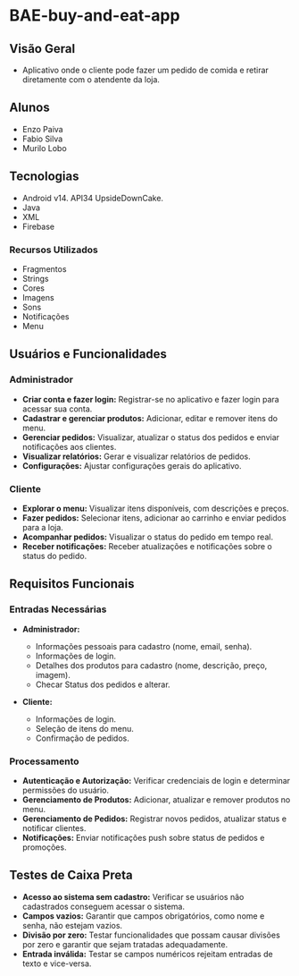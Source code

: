 # BAE-buy-and-eat-app

## Visão Geral
- Aplicativo onde o cliente pode fazer um pedido de comida e retirar diretamente com o atendente da loja.

## Alunos
- Enzo Paiva
- Fabio Silva
- Murilo Lobo

## Tecnologias
- Android v14. API34 UpsideDownCake.
- Java
- XML
- Firebase

### Recursos Utilizados
- Fragmentos
- Strings
- Cores
- Imagens
- Sons
- Notificações
- Menu

## Usuários e Funcionalidades

### Administrador
- **Criar conta e fazer login:** Registrar-se no aplicativo e fazer login para acessar sua conta.
- **Cadastrar e gerenciar produtos:** Adicionar, editar e remover itens do menu.
- **Gerenciar pedidos:** Visualizar, atualizar o status dos pedidos e enviar notificações aos clientes.
- **Visualizar relatórios:** Gerar e visualizar relatórios de pedidos.
- **Configurações:** Ajustar configurações gerais do aplicativo.

### Cliente
- **Explorar o menu:** Visualizar itens disponíveis, com descrições e preços.
- **Fazer pedidos:** Selecionar itens, adicionar ao carrinho e enviar pedidos para a loja.
- **Acompanhar pedidos:** Visualizar o status do pedido em tempo real.
- **Receber notificações:** Receber atualizações e notificações sobre o status do pedido.

## Requisitos Funcionais

### Entradas Necessárias
- **Administrador:**
  - Informações pessoais para cadastro (nome, email, senha).
  - Informações de login.
  - Detalhes dos produtos para cadastro (nome, descrição, preço, imagem).
  - Checar Status dos pedidos e alterar.

- **Cliente:**
  - Informações de login.
  - Seleção de itens do menu.
  - Confirmação de pedidos.

### Processamento
- **Autenticação e Autorização:** Verificar credenciais de login e determinar permissões do usuário.
- **Gerenciamento de Produtos:** Adicionar, atualizar e remover produtos no menu.
- **Gerenciamento de Pedidos:** Registrar novos pedidos, atualizar status e notificar clientes.
- **Notificações:** Enviar notificações push sobre status de pedidos e promoções.

## Testes de Caixa Preta
- **Acesso ao sistema sem cadastro:** Verificar se usuários não cadastrados conseguem acessar o sistema.
- **Campos vazios:** Garantir que campos obrigatórios, como nome e senha, não estejam vazios.
- **Divisão por zero:** Testar funcionalidades que possam causar divisões por zero e garantir que sejam tratadas adequadamente.
- **Entrada inválida:** Testar se campos numéricos rejeitam entradas de texto e vice-versa.

